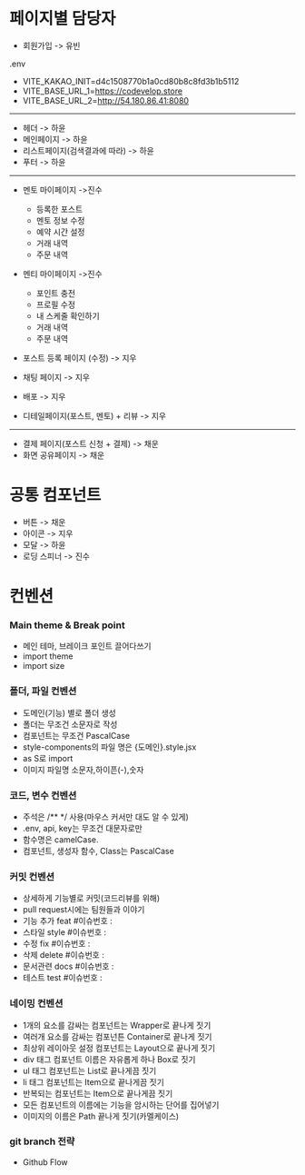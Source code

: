 # 페이지별 담당자

- 회원가입 -> 유빈


.env
- VITE_KAKAO_INIT=d4c1508770b1a0cd80b8c8fd3b1b5112
- VITE_BASE_URL_1=https://codevelop.store
- VITE_BASE_URL_2=http://54.180.86.41:8080

---

- 헤더 -> 하윤
- 메인페이지 -> 하윤
- 리스트페이지(검색결과에 따라) -> 하윤
- 푸터 -> 하윤

---

- 멘토 마이페이지 ->진수
  - 등록한 포스트
  - 멘토 정보 수정
  - 예약 시간 설정
  - 거래 내역
  - 주문 내역
- 멘티 마이페이지 ->진수
  - 포인트 충전
  - 프로필 수정
  - 내 스케줄 확인하기
  - 거래 내역
  - 주문 내역


- 포스트 등록 페이지 (수정) -> 지우
- 채팅 페이지 -> 지우
- 배포 -> 지우
- 디테일페이지(포스트, 멘토) + 리뷰 -> 지우

---

- 결제 페이지(포스트 신청 + 결제) -> 채운
- 화면 공유페이지 -> 채운

# 공통 컴포넌트
- 버튼 -> 채운
- 아이콘 -> 지우
- 모달 -> 하윤
- 로딩 스피너 -> 진수

# 컨벤션

### Main theme & Break point

- 메인 테마, 브레이크 포인트 끌어다쓰기
- import theme
- import size

### 폴더, 파일 컨벤션

- 도메인(기능) 별로 폴더 생성
- 폴더는 무조건 소문자로 작성
- 컴포넌트는 무조건 PascalCase
- style-components의 파일 명은 {도메인}.style.jsx
- as S로 import
- 이미지 파일명 소문자,하이픈(-),숫자

### 코드, 변수 컨벤션

- 주석은 /\*\* \*/ 사용(마우스 커서만 대도 알 수 있게)
- .env, api, key는 무조건 대문자로만
- 함수명은 camelCase.
- 컴포넌트, 생성자 함수, Class는 PascalCase

### 커밋 컨벤션

- 상세하게 기능별로 커밋(코드리뷰를 위해)
- pull request시에는 팀원들과 이야기
- 기능 추가 feat #이슈번호 :
- 스타일 style #이슈번호 :
- 수정 fix #이슈번호 :
- 삭제 delete #이슈번호 :
- 문서관련 docs #이슈번호 :
- 테스트 test #이슈번호 :

### 네이밍 컨벤션

- 1개의 요소를 감싸는 컴포넌트는 Wrapper로 끝나게 짓기
- 여러개 요소를 감싸는 컴포넌튼 Container로 끝나게 짓기
- 최상위 레이아웃 설정 컴포넌트는 Layout으로 끝나게 짓기
- div 태그 컴포넌트 이름은 자유롭게 하나 Box로 짓기
- ul 태그 컴포넌트는 List로 끝나게끔 짓기
- li 태그 컴포넌트는 Item으로 끝나게끔 짓기
- 반복되는 컴포넌트는 Item으로 끝나게끔 짓기
- 모든 컴포넌트의 이름에는 기능을 암시하는 단어를 집어넣기
- 이미지의 이름은 Path 끝나게 짓기(카멜케이스)

### git branch 전략

- Github Flow
